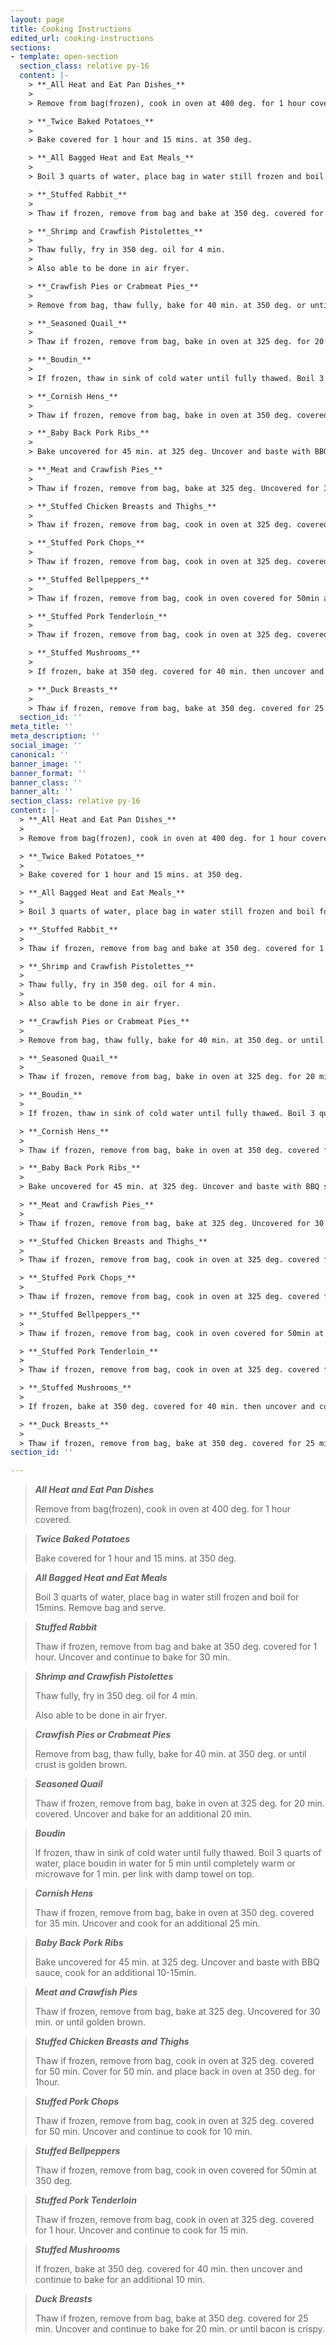 ```yaml
---
layout: page
title: Cooking Instructions
edited_url: cooking-instructions
sections:
- template: open-section
  section_class: relative py-16
  content: |-
    > **_All Heat and Eat Pan Dishes_**
    >
    > Remove from bag(frozen), cook in oven at 400 deg. for 1 hour covered.

    > **_Twice Baked Potatoes_**
    >
    > Bake covered for 1 hour and 15 mins. at 350 deg.

    > **_All Bagged Heat and Eat Meals_**
    >
    > Boil 3 quarts of water, place bag in water still frozen and boil for 15mins. Remove bag and serve.

    > **_Stuffed Rabbit_**
    >
    > Thaw if frozen, remove from bag and bake at 350 deg. covered for 1 hour. Uncover and continue to bake for 30 min.

    > **_Shrimp and Crawfish Pistolettes_**
    >
    > Thaw fully, fry in 350 deg. oil for 4 min.
    >
    > Also able to be done in air fryer.

    > **_Crawfish Pies or Crabmeat Pies_**
    >
    > Remove from bag, thaw fully, bake for 40 min. at 350 deg. or until crust is golden brown.

    > **_Seasoned Quail_**
    >
    > Thaw if frozen, remove from bag, bake in oven at 325 deg. for 20 min. covered. Uncover and bake for an additional 20 min.

    > **_Boudin_**
    >
    > If frozen, thaw in sink of cold water until fully thawed. Boil 3 quarts of water, place boudin in water for 5 min until completely warm or microwave for 1 min. per link with damp towel on top.

    > **_Cornish Hens_**
    >
    > Thaw if frozen, remove from bag, bake in oven at 350 deg. covered for 35 min. Uncover and cook for an additional 25 min.

    > **_Baby Back Pork Ribs_**
    >
    > Bake uncovered for 45 min. at 325 deg. Uncover and baste with BBQ sauce, cook for an additional 10-15min.

    > **_Meat and Crawfish Pies_**
    >
    > Thaw if frozen, remove from bag, bake at 325 deg. Uncovered for 30 min. or until golden brown.

    > **_Stuffed Chicken Breasts and Thighs_**
    >
    > Thaw if frozen, remove from bag, cook in oven at 325 deg. covered for 50 min. Cover for 50 min. and place back in oven at 350 deg. for 1hour.

    > **_Stuffed Pork Chops_**
    >
    > Thaw if frozen, remove from bag, cook in oven at 325 deg. covered for 50 min. Uncover and continue to cook for 10 min.

    > **_Stuffed Bellpeppers_**
    >
    > Thaw if frozen, remove from bag, cook in oven covered for 50min at 350 deg.

    > **_Stuffed Pork Tenderloin_**
    >
    > Thaw if frozen, remove from bag, cook in oven at 325 deg. covered for 1 hour. Uncover and continue to cook for 15 min.

    > **_Stuffed Mushrooms_**
    >
    > If frozen, bake at 350 deg. covered for 40 min. then uncover and continue to bake for an additional 10 min.

    > **_Duck Breasts_**
    >
    > Thaw if frozen, remove from bag, bake at 350 deg. covered for 25 min. Uncover and continue to bake for 20 min. or until bacon is crispy.
  section_id: ''
meta_title: ''
meta_description: ''
social_image: ''
canonical: ''
banner_image: ''
banner_format: ''
banner_class: ''
banner_alt: ''
section_class: relative py-16
content: |-
  > **_All Heat and Eat Pan Dishes_**
  >
  > Remove from bag(frozen), cook in oven at 400 deg. for 1 hour covered.

  > **_Twice Baked Potatoes_**
  >
  > Bake covered for 1 hour and 15 mins. at 350 deg.

  > **_All Bagged Heat and Eat Meals_**
  >
  > Boil 3 quarts of water, place bag in water still frozen and boil for 15mins. Remove bag and serve.

  > **_Stuffed Rabbit_**
  >
  > Thaw if frozen, remove from bag and bake at 350 deg. covered for 1 hour. Uncover and continue to bake for 30 min.

  > **_Shrimp and Crawfish Pistolettes_**
  >
  > Thaw fully, fry in 350 deg. oil for 4 min.
  >
  > Also able to be done in air fryer.

  > **_Crawfish Pies or Crabmeat Pies_**
  >
  > Remove from bag, thaw fully, bake for 40 min. at 350 deg. or until crust is golden brown.

  > **_Seasoned Quail_**
  >
  > Thaw if frozen, remove from bag, bake in oven at 325 deg. for 20 min. covered. Uncover and bake for an additional 20 min.

  > **_Boudin_**
  >
  > If frozen, thaw in sink of cold water until fully thawed. Boil 3 quarts of water, place boudin in water for 5 min until completely warm or microwave for 1 min. per link with damp towel on top.

  > **_Cornish Hens_**
  >
  > Thaw if frozen, remove from bag, bake in oven at 350 deg. covered for 35 min. Uncover and cook for an additional 25 min.

  > **_Baby Back Pork Ribs_**
  >
  > Bake uncovered for 45 min. at 325 deg. Uncover and baste with BBQ sauce, cook for an additional 10-15min.

  > **_Meat and Crawfish Pies_**
  >
  > Thaw if frozen, remove from bag, bake at 325 deg. Uncovered for 30 min. or until golden brown.

  > **_Stuffed Chicken Breasts and Thighs_**
  >
  > Thaw if frozen, remove from bag, cook in oven at 325 deg. covered for 50 min. Cover for 50 min. and place back in oven at 350 deg. for 1hour.

  > **_Stuffed Pork Chops_**
  >
  > Thaw if frozen, remove from bag, cook in oven at 325 deg. covered for 50 min. Uncover and continue to cook for 10 min.

  > **_Stuffed Bellpeppers_**
  >
  > Thaw if frozen, remove from bag, cook in oven covered for 50min at 350 deg.

  > **_Stuffed Pork Tenderloin_**
  >
  > Thaw if frozen, remove from bag, cook in oven at 325 deg. covered for 1 hour. Uncover and continue to cook for 15 min.

  > **_Stuffed Mushrooms_**
  >
  > If frozen, bake at 350 deg. covered for 40 min. then uncover and continue to bake for an additional 10 min.

  > **_Duck Breasts_**
  >
  > Thaw if frozen, remove from bag, bake at 350 deg. covered for 25 min. Uncover and continue to bake for 20 min. or until bacon is crispy.
section_id: ''

---
```

> **_All Heat and Eat Pan Dishes_**
>
> Remove from bag(frozen), cook in oven at 400 deg. for 1 hour covered.

> **_Twice Baked Potatoes_**
>
> Bake covered for 1 hour and 15 mins. at 350 deg.

> **_All Bagged Heat and Eat Meals_**
>
> Boil 3 quarts of water, place bag in water still frozen and boil for 15mins. Remove bag and serve.

> **_Stuffed Rabbit_**
>
> Thaw if frozen, remove from bag and bake at 350 deg. covered for 1 hour. Uncover and continue to bake for 30 min.

> **_Shrimp and Crawfish Pistolettes_**
>
> Thaw fully, fry in 350 deg. oil for 4 min. 
>
> Also able to be done in air fryer. 

> **_Crawfish Pies or Crabmeat Pies_**
>
> Remove from bag, thaw fully, bake for 40 min. at 350 deg. or until crust is golden brown.

> **_Seasoned Quail_**
>
> Thaw if frozen, remove from bag, bake in oven at 325 deg. for 20 min. covered. Uncover and bake for an additional 20 min.

> **_Boudin_**
>
> If frozen, thaw in sink of cold water until fully thawed. Boil 3 quarts of water, place boudin in water for 5 min until completely warm or microwave for 1 min. per link with damp towel on top. 

> **_Cornish Hens_**
>
> Thaw if frozen, remove from bag, bake in oven at 350 deg. covered for 35 min. Uncover and cook for an additional 25 min. 

> **_Baby Back Pork Ribs_**
>
> Bake uncovered for 45 min. at 325 deg. Uncover and baste with BBQ sauce, cook for an additional 10-15min. 

> **_Meat and Crawfish Pies_**
>
> Thaw if frozen, remove from bag, bake at 325 deg. Uncovered for 30 min. or until golden brown. 

> **_Stuffed Chicken Breasts and Thighs_**
>
> Thaw if frozen, remove from bag, cook in oven at 325 deg. covered for 50 min. Cover for 50 min. and place back in oven at 350 deg. for 1hour. 

> **_Stuffed Pork Chops_**
>
> Thaw if frozen, remove from bag, cook in oven at 325 deg. covered for 50 min. Uncover and continue to cook for 10 min.

> **_Stuffed Bellpeppers_**
>
> Thaw if frozen, remove from bag, cook in oven covered for 50min at 350 deg. 

> **_Stuffed Pork Tenderloin_**
>
> Thaw if frozen, remove from bag, cook in oven at 325 deg. covered for 1 hour. Uncover and continue to cook for 15 min.

> **_Stuffed Mushrooms_**
>
> If frozen, bake at 350 deg. covered for 40 min. then uncover and continue to bake for an additional 10 min.

> **_Duck Breasts_**
>
> Thaw if frozen, remove from bag, bake at 350 deg. covered for 25 min. Uncover and continue to bake for 20 min. or until bacon is crispy.